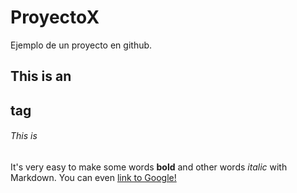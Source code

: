 # ProyectoX
Ejemplo de un proyecto en github.
## This is an <h2> tag
###### This is
  

It's very easy to make some words **bold** and other words *italic* with Markdown. You can even [link to Google!](http://google.com)

  
